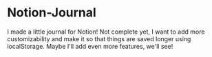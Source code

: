# Notion-Journal
I made a little journal for Notion! Not complete yet, I want to add more customizability and make it so that things are saved longer using localStorage. Maybe I'll add even more features, we'll see!

